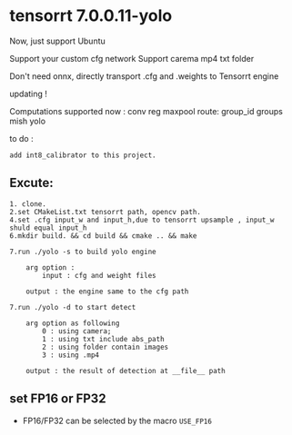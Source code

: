 # tensorrt 7.0.0.11-yolo

Now, just support Ubuntu

Support your custom cfg network
Support carema mp4 txt folder

Don't need onnx, directly transport .cfg and .weights to Tensorrt engine

updating !

Computations supported now :
    conv
    reg
    maxpool
    route:  group_id    groups  
    mish
    yolo   

to do :

    add int8_calibrator to this project.



## Excute:
```
1. clone.
2.set CMakeList.txt tensorrt path, opencv path.
4.set .cfg input_w and input_h,due to tensorrt upsample , input_w shuld equal input_h
6.mkdir build. && cd build && cmake .. && make 

7.run ./yolo -s to build yolo engine

    arg option :
        input : cfg and weight files

    output : the engine same to the cfg path

7.run ./yolo -d to start detect

    arg option as following
        0 : using camera;
        1 : using txt include abs_path
        2 : using folder contain images
        3 : using .mp4 

    output : the result of detection at __file__ path 

```
## set FP16 or FP32
- FP16/FP32 can be selected by the macro `USE_FP16` 
